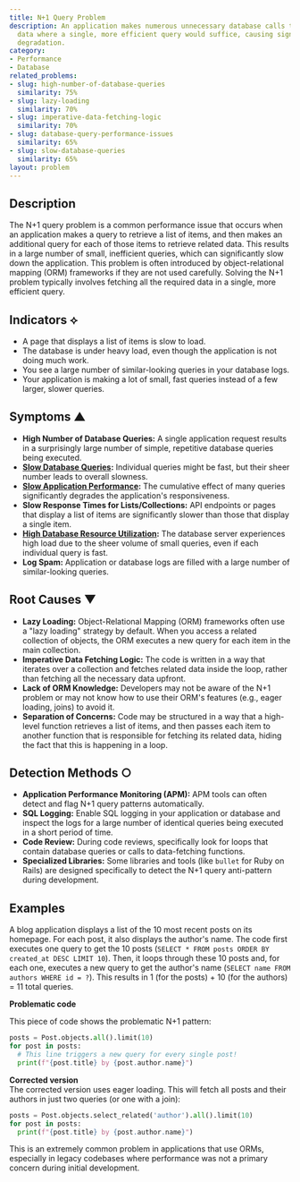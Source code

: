 ```yaml
---
title: N+1 Query Problem
description: An application makes numerous unnecessary database calls to fetch related
  data where a single, more efficient query would suffice, causing significant performance
  degradation.
category:
- Performance
- Database
related_problems:
- slug: high-number-of-database-queries
  similarity: 75%
- slug: lazy-loading
  similarity: 70%
- slug: imperative-data-fetching-logic
  similarity: 70%
- slug: database-query-performance-issues
  similarity: 65%
- slug: slow-database-queries
  similarity: 65%
layout: problem
---
```


## Description
The N+1 query problem is a common performance issue that occurs when an application makes a query to retrieve a list of items, and then makes an additional query for each of those items to retrieve related data. This results in a large number of small, inefficient queries, which can significantly slow down the application. This problem is often introduced by object-relational mapping (ORM) frameworks if they are not used carefully. Solving the N+1 problem typically involves fetching all the required data in a single, more efficient query.

## Indicators ⟡
- A page that displays a list of items is slow to load.
- The database is under heavy load, even though the application is not doing much work.
- You see a large number of similar-looking queries in your database logs.
- Your application is making a lot of small, fast queries instead of a few larger, slower queries.

## Symptoms ▲

- **High Number of Database Queries:** A single application request results in a surprisingly large number of simple, repetitive database queries being executed.
- **[Slow Database Queries](slow-database-queries.md):** Individual queries might be fast, but their sheer number leads to overall slowness.
- **[Slow Application Performance](slow-application-performance.md):** The cumulative effect of many queries significantly degrades the application's responsiveness.
- **Slow Response Times for Lists/Collections:** API endpoints or pages that display a list of items are significantly slower than those that display a single item.
- **[High Database Resource Utilization](high-database-resource-utilization.md):** The database server experiences high load due to the sheer volume of small queries, even if each individual query is fast.
- **Log Spam:** Application or database logs are filled with a large number of similar-looking queries.

## Root Causes ▼

- **Lazy Loading:** Object-Relational Mapping (ORM) frameworks often use a "lazy loading" strategy by default. When you access a related collection of objects, the ORM executes a new query for each item in the main collection.
- **Imperative Data Fetching Logic:** The code is written in a way that iterates over a collection and fetches related data inside the loop, rather than fetching all the necessary data upfront.
- **Lack of ORM Knowledge:** Developers may not be aware of the N+1 problem or may not know how to use their ORM's features (e.g., eager loading, joins) to avoid it.
- **Separation of Concerns:** Code may be structured in a way that a high-level function retrieves a list of items, and then passes each item to another function that is responsible for fetching its related data, hiding the fact that this is happening in a loop.

## Detection Methods ○

- **Application Performance Monitoring (APM):** APM tools can often detect and flag N+1 query patterns automatically.
- **SQL Logging:** Enable SQL logging in your application or database and inspect the logs for a large number of identical queries being executed in a short period of time.
- **Code Review:** During code reviews, specifically look for loops that contain database queries or calls to data-fetching functions.
- **Specialized Libraries:** Some libraries and tools (like `bullet` for Ruby on Rails) are designed specifically to detect the N+1 query anti-pattern during development.

## Examples
A blog application displays a list of the 10 most recent posts on its homepage. For each post, it also displays the author's name. The code first executes one query to get the 10 posts (`SELECT * FROM posts ORDER BY created_at DESC LIMIT 10`). Then, it loops through these 10 posts and, for each one, executes a new query to get the author's name (`SELECT name FROM authors WHERE id = ?`). This results in 1 (for the posts) + 10 (for the authors) = 11 total queries.

**Problematic code**  

This piece of code shows the problematic N+1 pattern:

```python
posts = Post.objects.all().limit(10)
for post in posts:
  # This line triggers a new query for every single post!
  print(f"{post.title} by {post.author.name}")
```

**Corrected version**  
The corrected version uses eager loading. This will fetch all posts and their authors in just two queries (or one with a join):

```python
posts = Post.objects.select_related('author').all().limit(10)
for post in posts:
  print(f"{post.title} by {post.author.name}")
```

This is an extremely common problem in applications that use ORMs, especially in legacy codebases where performance was not a primary concern during initial development.